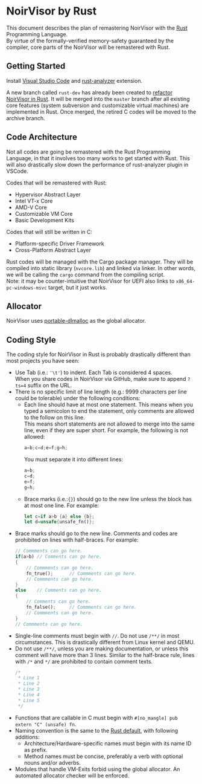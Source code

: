 # NoirVisor by Rust
This document describes the plan of remastering NoirVisor with the [Rust](https://www.rust-lang.org) Programming Language. \
By virtue of the formally-verified memory-safety guaranteed by the compiler, core parts of the NoirVisor will be remastered with Rust.

## Getting Started
Install [Visual Studio Code](https://code.visualstudio.com) and [rust-analyzer](https://marketplace.visualstudio.com/items?itemName=rust-lang.rust-analyzer) extension.

A new branch called `rust-dev` has already been created to [refactor NoirVisor in Rust](https://github.com/Zero-Tang/NoirVisor/tree/rust-dev). It will be merged into the `master` branch after all existing core features (system subversion and customizable virtual machines) are implemented in Rust. Once merged, the retired C codes will be moved to the archive branch.

## Code Architecture
Not all codes are going be remastered with the Rust Programming Language, in that it involves too many works to get started with Rust. This will also drastically slow down the performance of rust-analyzer plugin in VSCode.

Codes that will be remastered with Rust:
- Hypervisor Abstract Layer
- Intel VT-x Core
- AMD-V Core
- Customizable VM Core
- Basic Development Kits

Codes that will still be written in C:
- Platform-specific Driver Framework
- Cross-Platform Abstract Layer

Rust codes will be managed with the Cargo package manager. They will be compiled into static library (`nvcore.lib`) and linked via linker. In other words, we will be calling the `cargo` command from the compiling script. \
Note: it may be counter-intuitive that NoirVisor for UEFI also links to `x86_64-pc-windows-msvc` target, but it just works.

## Allocator
NoirVisor uses [portable-dlmalloc](https://github.com/Zero-Tang/portable-dlmalloc) as the global allocator.

## Coding Style
The coding style for NoirVisor in Rust is probably drastically different than most projects you have seen:

- Use Tab (i.e.: `'\t'`) to indent. Each Tab is considered 4 spaces. \
	When you share codes in NoirVisor via GitHub, make sure to append `?ts=4` suffix on the URL.
- There is no specific limit of line length (e.g.: 9999 characters per line could be tolerable) under the following conditions:
	- Each line should have at most one statement. This means when you typed a semicolon to end the statement, only comments are allowed to the follow on this line. \
		This means short statements are not allowed to merge into the same line, even if they are super short. For example, the following is not allowed:
		```Rust
		a=b;c=d;e=f;g=h;
		```
		You must separate it into different lines:
		```Rust
		a=b;
		c=d;
		e=f;
		g=h;
		```
	- Brace marks (i.e.:`{}`) should go to the new line unless the block has at most one line. For example:
		```Rust
		let c=if a>b {a} else {b};
		let d=unsafe{unsafe_fn()};
		```
- Brace marks should go to the new line. Comments and codes are prohibited on lines with half-braces. For example:
	```Rust
	// Commments can go here.
	if(a>b)	// Comments can go here.
	{
		// Commments can go here.
		fn_true();		// Commments can go here.
		// Commments can go here.
	}
	else	// Comments can go here.
	{
		// Comments can go here.
		fn_false();		// Commments can go here.
		// Commments can go here.
	}
	// Commments can go here.
	```
- Single-line comments must begin with `//`. Do not use `/**/` in most circumstances. This is drastically different from Linux kernel and QEMU.
- Do not use `/**/`, unless you are making documentation, or unless this comment will have more than 3 lines. Similar to the half-brace rule, lines with `/*` and `*/` are prohibited to contain comment texts.
	```Rust
	/*
	 * Line 1
	 * Line 2
	 * Line 3
	 * Line 4
	 * Line 5
	 */
	```
- Functions that are callable in C must begin with `#[no_mangle] pub extern "C" (unsafe) fn`.
- Naming convention is the same to the [Rust default](https://doc.rust-lang.org/1.0.0/style/style/naming/README.html), with following additions:
	- Architecture/Hardware-specific names must begin with its name ID as prefix.
	- Method names must be concise, preferably a verb with optional nouns and/or adverbs.
- Modules that handle VM-Exits forbid using the global allocator. An automated allocator checker will be enforced.
